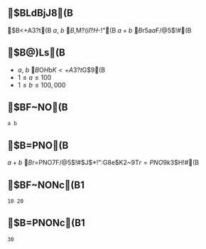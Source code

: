 ## $BLdBjJ8(B

$B<+A3?t(B $a$, $b$ $B$,M?$($i$l$?$H$-!"(B $a + b$ $B$r5a$a$F$/$@$5$$!#(B

## $B@)Ls(B

- $a$, $b$ $B$O$H$b$K<+A3?t$G$9(B
- $1 \leq a \leq 100$
- $1 \leq b \leq 100,000$

## $BF~NO(B

```
a b
```

## $B=PNO(B

$a + b$ $B$r=PNO$7$F$/$@$5$$!#$J$*!":G8e$K2~9T$r=PNO$9$k$3$H!#(B

## $BF~NONc(B1

```
10 20
```

## $B=PNONc(B1

```
30
```
